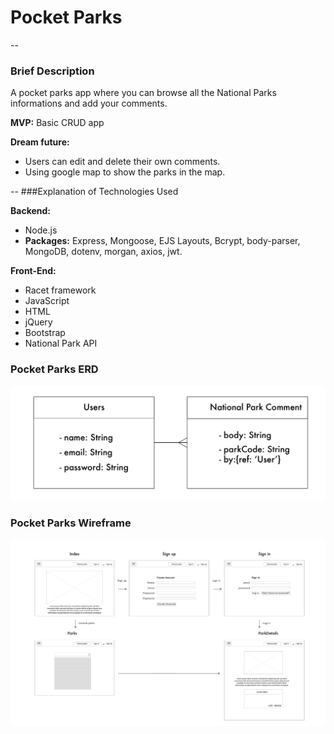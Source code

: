 # Pocket Parks

--
### Brief Description

A pocket parks app where you can browse all the National Parks informations and add your comments.

**MVP:**
Basic CRUD app

**Dream future:**
* Users can edit and delete their own comments.
* Using google map to show the parks in the map.
 

--
###Explanation of Technologies Used

**Backend:**

* Node.js
* **Packages:** Express, Mongoose, EJS Layouts, Bcrypt, body-parser, MongoDB, dotenv, morgan, axios, jwt.

**Front-End:** 

* Racet framework
* JavaScript
* HTML
* jQuery
* Bootstrap
* National Park API

### Pocket Parks ERD

![Screenshot of ERD](./readme_img/PocketParks_ERD.jpg)

### Pocket Parks Wireframe

![Screenshot of Wireframe](./readme_img/PocketParks_wireframe.jpg)


